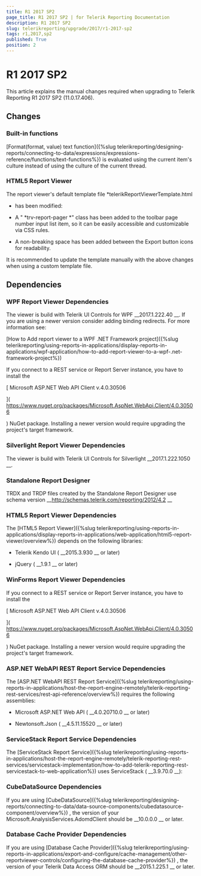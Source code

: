 ```yaml
---
title: R1 2017 SP2
page_title: R1 2017 SP2 | for Telerik Reporting Documentation
description: R1 2017 SP2
slug: telerikreporting/upgrade/2017/r1-2017-sp2
tags: r1,2017,sp2
published: True
position: 2
---
```


# R1 2017 SP2



This article explains the manual changes required when upgrading to Telerik Reporting R1 2017 SP2 (11.0.17.406).


## Changes

### Built-in functions

[Format(format, value) text function]({%slug telerikreporting/designing-reports/connecting-to-data/expressions/expressions-reference/functions/text-functions%})
 is evaluated using the current item's culture 
              instead of using the culture of the current thread.
            


### HTML5 Report Viewer

The report viewer's default template file 
*telerikReportViewerTemplate.html
* has been modified:
        


* A "
*trv-report-pager
*" class has been added to the toolbar page number input list item, 
              so it can be easily accessible and customizable via CSS rules.
            


* A non-breaking space has been added between the Export button icons for readability.
            


It is recommended to update the template manually with the above changes when using a custom template file.
        


## Dependencies

### WPF Report Viewer Dependencies

The viewer is build with Telerik UI Controls for WPF 
__2017.1.222.40
__. If you are using a newer version consider adding binding redirects. For more information see:
              
[How to Add report viewer to a WPF .NET Framework project]({%slug telerikreporting/using-reports-in-applications/display-reports-in-applications/wpf-application/how-to-add-report-viewer-to-a-wpf-.net-framework-project%})


If you connect to a REST service or Report Server instance, you have to install the
              
[                  Microsoft ASP.NET Web API Client v.4.0.30506
                
](                  https://www.nuget.org/packages/Microsoft.AspNet.WebApi.Client/4.0.30506
                
) NuGet package. Installing a newer version would require upgrading the project's target framework.
            


### Silverlight Report Viewer Dependencies

The viewer is build with Telerik UI Controls for Silverlight 
__2017.1.222.1050
__.
            


### Standalone Report Designer

TRDX and TRDP files created by the Standalone Report Designer use schema version 
__http://schemas.telerik.com/reporting/2012/4.2
__

### HTML5 Report Viewer Dependencies

The 
[HTML5 Report Viewer]({%slug telerikreporting/using-reports-in-applications/display-reports-in-applications/web-application/html5-report-viewer/overview%})
 depends on the following libraries:
            


* Telerik Kendo UI (
__2015.3.930
__ or later)
                


* jQuery (
__1.9.1
__ or later)
                


### WinForms Report Viewer Dependencies

If you connect to a REST service or Report Server instance, you have to install the
              
[                  Microsoft ASP.NET Web API Client v.4.0.30506
                
](                  https://www.nuget.org/packages/Microsoft.AspNet.WebApi.Client/4.0.30506
                
) NuGet package. Installing a newer version would require upgrading the project's target framework.
            


### ASP.NET WebAPI REST Report Service Dependencies

The 
[ASP.NET WebAPI REST Report Service]({%slug telerikreporting/using-reports-in-applications/host-the-report-engine-remotely/telerik-reporting-rest-services/rest-api-reference/overview%})
 requires the following assemblies:
            


* Microsoft ASP.NET Web API (
__4.0.20710.0
__ or later)
                


* Newtonsoft.Json (
__4.5.11.15520
__ or later)
                


### ServiceStack Report Service Dependencies

The 
[ServiceStack Report Service]({%slug telerikreporting/using-reports-in-applications/host-the-report-engine-remotely/telerik-reporting-rest-services/servicestack-implementation/how-to-add-telerik-reporting-rest-servicestack-to-web-application%})
 uses
              ServiceStack (
__3.9.70.0
__):
            


### CubeDataSource Dependencies

If you are using 
[CubeDataSource]({%slug telerikreporting/designing-reports/connecting-to-data/data-source-components/cubedatasource-component/overview%})
, the version of your
              Microsoft.AnalysisServices.AdomdClient should be 
__10.0.0.0
__ or later.
            


### Database Cache Provider Dependencies

If you are using 
[Database Cache Provider]({%slug telerikreporting/using-reports-in-applications/export-and-configure/cache-management/other-reportviewer-controls/configuring-the-database-cache-provider%})
, the version of your
              Telerik Data Access ORM should be 
__2015.1.225.1
__ or later.
            

